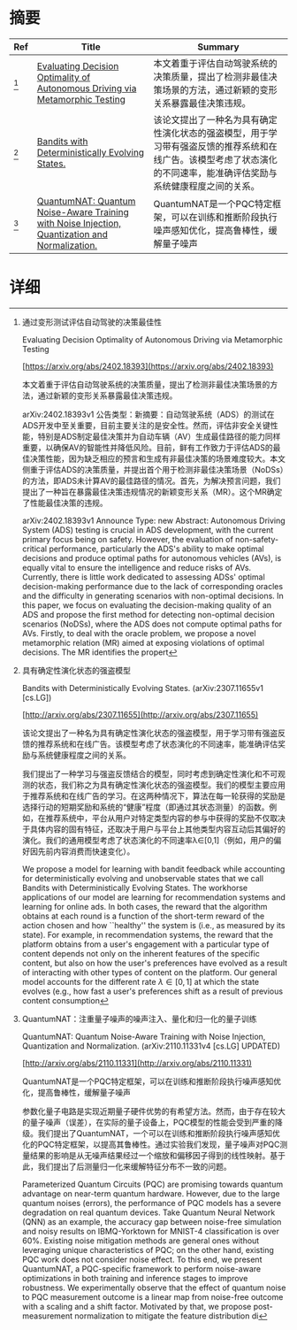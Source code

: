 # 摘要

| Ref | Title | Summary |
| --- | --- | --- |
| [^1] | [Evaluating Decision Optimality of Autonomous Driving via Metamorphic Testing](https://arxiv.org/abs/2402.18393) | 本文着重于评估自动驾驶系统的决策质量，提出了检测非最佳决策场景的方法，通过新颖的变形关系暴露最佳决策违规。 |
| [^2] | [Bandits with Deterministically Evolving States.](http://arxiv.org/abs/2307.11655) | 该论文提出了一种名为具有确定性演化状态的强盗模型，用于学习带有强盗反馈的推荐系统和在线广告。该模型考虑了状态演化的不同速率，能准确评估奖励与系统健康程度之间的关系。 |
| [^3] | [QuantumNAT: Quantum Noise-Aware Training with Noise Injection, Quantization and Normalization.](http://arxiv.org/abs/2110.11331) | QuantumNAT是一个PQC特定框架，可以在训练和推断阶段执行噪声感知优化，提高鲁棒性，缓解量子噪声 |

# 详细

[^1]: 通过变形测试评估自动驾驶的决策最佳性

    Evaluating Decision Optimality of Autonomous Driving via Metamorphic Testing

    [https://arxiv.org/abs/2402.18393](https://arxiv.org/abs/2402.18393)

    本文着重于评估自动驾驶系统的决策质量，提出了检测非最佳决策场景的方法，通过新颖的变形关系暴露最佳决策违规。

    

    arXiv:2402.18393v1 公告类型：新摘要：自动驾驶系统（ADS）的测试在ADS开发中至关重要，目前主要关注的是安全性。然而，评估非安全关键性能，特别是ADS制定最佳决策并为自动车辆（AV）生成最佳路径的能力同样重要，以确保AV的智能性并降低风险。目前，鲜有工作致力于评估ADS的最佳决策性能，因为缺乏相应的预言和生成有非最佳决策的场景难度较大。本文侧重于评估ADS的决策质量，并提出首个用于检测非最佳决策场景（NoDSs）的方法，即ADS未计算AV的最佳路径的情况。首先，为解决预言问题，我们提出了一种旨在暴露最佳决策违规情况的新颖变形关系（MR）。这个MR确定了性能最佳决策的违规。

    arXiv:2402.18393v1 Announce Type: new  Abstract: Autonomous Driving System (ADS) testing is crucial in ADS development, with the current primary focus being on safety. However, the evaluation of non-safety-critical performance, particularly the ADS's ability to make optimal decisions and produce optimal paths for autonomous vehicles (AVs), is equally vital to ensure the intelligence and reduce risks of AVs. Currently, there is little work dedicated to assessing ADSs' optimal decision-making performance due to the lack of corresponding oracles and the difficulty in generating scenarios with non-optimal decisions. In this paper, we focus on evaluating the decision-making quality of an ADS and propose the first method for detecting non-optimal decision scenarios (NoDSs), where the ADS does not compute optimal paths for AVs. Firstly, to deal with the oracle problem, we propose a novel metamorphic relation (MR) aimed at exposing violations of optimal decisions. The MR identifies the propert
    
[^2]: 具有确定性演化状态的强盗模型

    Bandits with Deterministically Evolving States. (arXiv:2307.11655v1 [cs.LG])

    [http://arxiv.org/abs/2307.11655](http://arxiv.org/abs/2307.11655)

    该论文提出了一种名为具有确定性演化状态的强盗模型，用于学习带有强盗反馈的推荐系统和在线广告。该模型考虑了状态演化的不同速率，能准确评估奖励与系统健康程度之间的关系。

    

    我们提出了一种学习与强盗反馈结合的模型，同时考虑到确定性演化和不可观测的状态，我们称之为具有确定性演化状态的强盗模型。我们的模型主要应用于推荐系统和在线广告的学习。在这两种情况下，算法在每一轮获得的奖励是选择行动的短期奖励和系统的“健康”程度（即通过其状态测量）的函数。例如，在推荐系统中，平台从用户对特定类型内容的参与中获得的奖励不仅取决于具体内容的固有特征，还取决于用户与平台上其他类型内容互动后其偏好的演化。我们的通用模型考虑了状态演化的不同速率λ∈[0,1]（例如，用户的偏好因先前内容消费而快速变化）。

    We propose a model for learning with bandit feedback while accounting for deterministically evolving and unobservable states that we call Bandits with Deterministically Evolving States. The workhorse applications of our model are learning for recommendation systems and learning for online ads. In both cases, the reward that the algorithm obtains at each round is a function of the short-term reward of the action chosen and how ``healthy'' the system is (i.e., as measured by its state). For example, in recommendation systems, the reward that the platform obtains from a user's engagement with a particular type of content depends not only on the inherent features of the specific content, but also on how the user's preferences have evolved as a result of interacting with other types of content on the platform. Our general model accounts for the different rate $\lambda \in [0,1]$ at which the state evolves (e.g., how fast a user's preferences shift as a result of previous content consumption
    
[^3]: QuantumNAT：注重量子噪声的噪声注入、量化和归一化的量子训练

    QuantumNAT: Quantum Noise-Aware Training with Noise Injection, Quantization and Normalization. (arXiv:2110.11331v4 [cs.LG] UPDATED)

    [http://arxiv.org/abs/2110.11331](http://arxiv.org/abs/2110.11331)

    QuantumNAT是一个PQC特定框架，可以在训练和推断阶段执行噪声感知优化，提高鲁棒性，缓解量子噪声

    

    参数化量子电路是实现近期量子硬件优势的有希望方法。然而，由于存在较大的量子噪声（误差），在实际的量子设备上，PQC模型的性能会受到严重的降级。我们提出了QuantumNAT，一个可以在训练和推断阶段执行噪声感知优化的PQC特定框架，以提高其鲁棒性。通过实验我们发现，量子噪声对PQC测量结果的影响是从无噪声结果经过一个缩放和偏移因子得到的线性映射。基于此，我们提出了后测量归一化来缓解特征分布不一致的问题。

    Parameterized Quantum Circuits (PQC) are promising towards quantum advantage on near-term quantum hardware. However, due to the large quantum noises (errors), the performance of PQC models has a severe degradation on real quantum devices. Take Quantum Neural Network (QNN) as an example, the accuracy gap between noise-free simulation and noisy results on IBMQ-Yorktown for MNIST-4 classification is over 60%. Existing noise mitigation methods are general ones without leveraging unique characteristics of PQC; on the other hand, existing PQC work does not consider noise effect. To this end, we present QuantumNAT, a PQC-specific framework to perform noise-aware optimizations in both training and inference stages to improve robustness. We experimentally observe that the effect of quantum noise to PQC measurement outcome is a linear map from noise-free outcome with a scaling and a shift factor. Motivated by that, we propose post-measurement normalization to mitigate the feature distribution di
    

